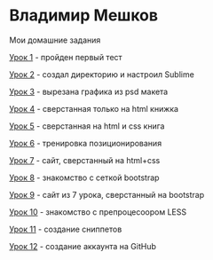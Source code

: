 # Владимир Мешков
Мои домашние задания

[Урок 1](VmeshkoV.github.io/lesson_1/ "пройден первый тест") - пройден первый тест

[Урок 2](VmeshkoV.github.io/lesson_2/ "создал директорию и настроил Sublime") - создал директорию и настроил Sublime

[Урок 3](VmeshkoV.github.io/lesson_3/ "вырезана графика из psd макета") - вырезана графика из psd макета

[Урок 4](VmeshkoV.github.io/lesson_4/ "сверстанная только на html книжка") - сверстанная только на html книжка

[Урок 5](VmeshkoV.github.io/lesson_5/ "сверстанная на html и css книга") - сверстанная на html и css книга

[Урок 6](VmeshkoV.github.io/lesson_6/ "тренировка позиционирования") - тренировка позиционирования

[Урок 7](VmeshkoV.github.io/lesson_7/ "сайт, сверстанный на html+css") - сайт, сверстанный на html+css

[Урок 8](VmeshkoV.github.io/lesson_8/ "знакомство с сеткой bootstrap") - знакомство с сеткой bootstrap

[Урок 9](VmeshkoV.github.io/lesson_9/ "сайт из 7 урока, сверстанный на bootstrap") - сайт из 7 урока, сверстанный на bootstrap

[Урок 10](VmeshkoV.github.io/lesson_10/ "знакомство с препроцесоором LESS") - знакомство с препроцесоором LESS

[Урок 11](VmeshkoV.github.io/lesson_11/ "создание сниппетов") - создание сниппетов

[Урок 12](VmeshkoV.github.io/lesson_12/ "создание аккаунта на GitHub") - создание аккаунта на GitHub
